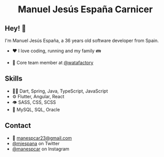<h1 align="center">
  Manuel Jesús España Carnicer
</h1>

## Hey! 👋
I'm Manuel Jesús España, a 36 years old software developer from Spain.

- :heart: I love coding, running and my family :family:

- 👥 Core team member at [@watafactory](https://twitter.com/watafactory)

## Skills
- 👨‍💻 Dart, Spring, Java, TypeScript, JavaScript
- ⚙️ Flutter, Angular, React
- 👁️ SASS, CSS, SCSS
- 💽 MySQL, SQL, Oracle

## Contact
- :email: manespcar23@gmail.com
- [@mjespana](https://twitter.com/mjespana) on Twitter
- [@manespcar](https://www.instagram.com/manespcar/) on Instagram
